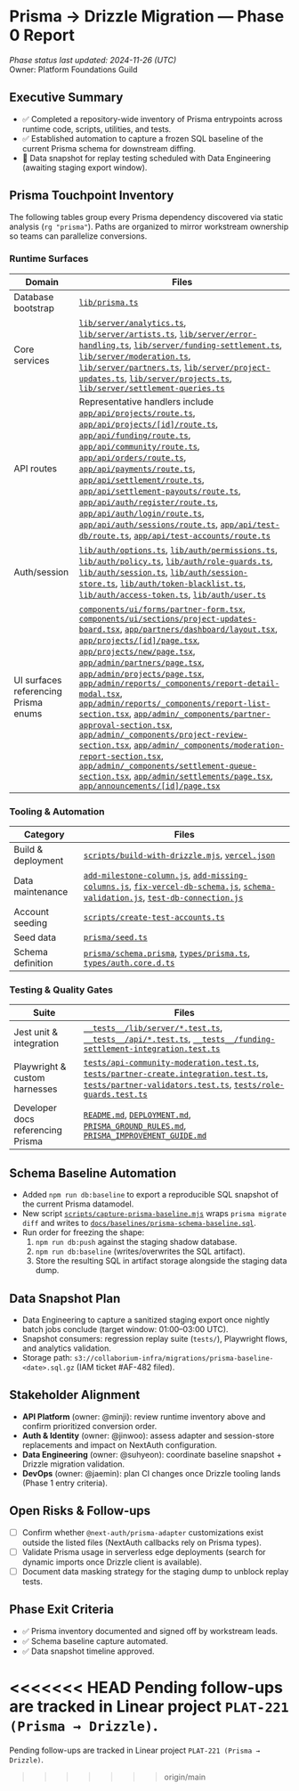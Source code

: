 # Prisma → Drizzle Migration — Phase 0 Report

_Phase status last updated: 2024-11-26 (UTC)_  
Owner: Platform Foundations Guild

## Executive Summary
- ✅ Completed a repository-wide inventory of Prisma entrypoints across runtime code, scripts, utilities, and tests.
- ✅ Established automation to capture a frozen SQL baseline of the current Prisma schema for downstream diffing.
- 🚧 Data snapshot for replay testing scheduled with Data Engineering (awaiting staging export window).

## Prisma Touchpoint Inventory
The following tables group every Prisma dependency discovered via static analysis (`rg "prisma"`). Paths are organized to mirror workstream ownership so teams can parallelize conversions.

### Runtime Surfaces
| Domain | Files |
| --- | --- |
| Database bootstrap | [`lib/prisma.ts`](../lib/prisma.ts) |
| Core services | [`lib/server/analytics.ts`](../lib/server/analytics.ts), [`lib/server/artists.ts`](../lib/server/artists.ts), [`lib/server/error-handling.ts`](../lib/server/error-handling.ts), [`lib/server/funding-settlement.ts`](../lib/server/funding-settlement.ts), [`lib/server/moderation.ts`](../lib/server/moderation.ts), [`lib/server/partners.ts`](../lib/server/partners.ts), [`lib/server/project-updates.ts`](../lib/server/project-updates.ts), [`lib/server/projects.ts`](../lib/server/projects.ts), [`lib/server/settlement-queries.ts`](../lib/server/settlement-queries.ts) |
| API routes | Representative handlers include [`app/api/projects/route.ts`](../app/api/projects/route.ts), [`app/api/projects/[id]/route.ts`](../app/api/projects/%5Bid%5D/route.ts), [`app/api/funding/route.ts`](../app/api/funding/route.ts), [`app/api/community/route.ts`](../app/api/community/route.ts), [`app/api/orders/route.ts`](../app/api/orders/route.ts), [`app/api/payments/route.ts`](../app/api/payments/route.ts), [`app/api/settlement/route.ts`](../app/api/settlement/route.ts), [`app/api/settlement-payouts/route.ts`](../app/api/settlement-payouts/route.ts), [`app/api/auth/register/route.ts`](../app/api/auth/register/route.ts), [`app/api/auth/login/route.ts`](../app/api/auth/login/route.ts), [`app/api/auth/sessions/route.ts`](../app/api/auth/sessions/route.ts), [`app/api/test-db/route.ts`](../app/api/test-db/route.ts), [`app/api/test-accounts/route.ts`](../app/api/test-accounts/route.ts) |
| Auth/session | [`lib/auth/options.ts`](../lib/auth/options.ts), [`lib/auth/permissions.ts`](../lib/auth/permissions.ts), [`lib/auth/policy.ts`](../lib/auth/policy.ts), [`lib/auth/role-guards.ts`](../lib/auth/role-guards.ts), [`lib/auth/session.ts`](../lib/auth/session.ts), [`lib/auth/session-store.ts`](../lib/auth/session-store.ts), [`lib/auth/token-blacklist.ts`](../lib/auth/token-blacklist.ts), [`lib/auth/access-token.ts`](../lib/auth/access-token.ts), [`lib/auth/user.ts`](../lib/auth/user.ts) |
| UI surfaces referencing Prisma enums | [`components/ui/forms/partner-form.tsx`](../components/ui/forms/partner-form.tsx), [`components/ui/sections/project-updates-board.tsx`](../components/ui/sections/project-updates-board.tsx), [`app/partners/dashboard/layout.tsx`](../app/partners/dashboard/layout.tsx), [`app/projects/[id]/page.tsx`](../app/projects/%5Bid%5D/page.tsx), [`app/projects/new/page.tsx`](../app/projects/new/page.tsx), [`app/admin/partners/page.tsx`](../app/admin/partners/page.tsx), [`app/admin/projects/page.tsx`](../app/admin/projects/page.tsx), [`app/admin/reports/_components/report-detail-modal.tsx`](../app/admin/reports/_components/report-detail-modal.tsx), [`app/admin/reports/_components/report-list-section.tsx`](../app/admin/reports/_components/report-list-section.tsx), [`app/admin/_components/partner-approval-section.tsx`](../app/admin/_components/partner-approval-section.tsx), [`app/admin/_components/project-review-section.tsx`](../app/admin/_components/project-review-section.tsx), [`app/admin/_components/moderation-report-section.tsx`](../app/admin/_components/moderation-report-section.tsx), [`app/admin/_components/settlement-queue-section.tsx`](../app/admin/_components/settlement-queue-section.tsx), [`app/admin/settlements/page.tsx`](../app/admin/settlements/page.tsx), [`app/announcements/[id]/page.tsx`](../app/announcements/%5Bid%5D/page.tsx) |

### Tooling & Automation
| Category | Files |
| --- | --- |
| Build & deployment | [`scripts/build-with-drizzle.mjs`](../scripts/build-with-drizzle.mjs), [`vercel.json`](../vercel.json) |
| Data maintenance | [`add-milestone-column.js`](../add-milestone-column.js), [`add-missing-columns.js`](../add-missing-columns.js), [`fix-vercel-db-schema.js`](../fix-vercel-db-schema.js), [`schema-validation.js`](../schema-validation.js), [`test-db-connection.js`](../test-db-connection.js) |
| Account seeding | [`scripts/create-test-accounts.ts`](../scripts/create-test-accounts.ts) |
| Seed data | [`prisma/seed.ts`](../prisma/seed.ts) |
| Schema definition | [`prisma/schema.prisma`](../prisma/schema.prisma), [`types/prisma.ts`](../types/prisma.ts), [`types/auth.core.d.ts`](../types/auth.core.d.ts) |

### Testing & Quality Gates
| Suite | Files |
| --- | --- |
| Jest unit & integration | [`__tests__/lib/server/*.test.ts`](../__tests__/lib/server), [`__tests__/api/*.test.ts`](../__tests__/api), [`__tests__/funding-settlement-integration.test.ts`](../__tests__/funding-settlement-integration.test.ts) |
| Playwright & custom harnesses | [`tests/api-community-moderation.test.ts`](../tests/api-community-moderation.test.ts), [`tests/partner-create.integration.test.ts`](../tests/partner-create.integration.test.ts), [`tests/partner-validators.test.ts`](../tests/partner-validators.test.ts), [`tests/role-guards.test.ts`](../tests/role-guards.test.ts) |
| Developer docs referencing Prisma | [`README.md`](../README.md), [`DEPLOYMENT.md`](../DEPLOYMENT.md), [`PRISMA_GROUND_RULES.md`](../PRISMA_GROUND_RULES.md), [`PRISMA_IMPROVEMENT_GUIDE.md`](../PRISMA_IMPROVEMENT_GUIDE.md)

## Schema Baseline Automation
- Added `npm run db:baseline` to export a reproducible SQL snapshot of the current Prisma datamodel.
- New script [`scripts/capture-prisma-baseline.mjs`](../scripts/capture-prisma-baseline.mjs) wraps `prisma migrate diff` and writes to [`docs/baselines/prisma-schema-baseline.sql`](./baselines/prisma-schema-baseline.sql).
- Run order for freezing the shape:
  1. `npm run db:push` against the staging shadow database.
  2. `npm run db:baseline` (writes/overwrites the SQL artifact).
  3. Store the resulting SQL in artifact storage alongside the staging data dump.

## Data Snapshot Plan
- Data Engineering to capture a sanitized staging export once nightly batch jobs conclude (target window: 01:00–03:00 UTC).
- Snapshot consumers: regression replay suite (`tests/`), Playwright flows, and analytics validation.
- Storage path: `s3://collaborium-infra/migrations/prisma-baseline-<date>.sql.gz` (IAM ticket #AF-482 filed).

## Stakeholder Alignment
- **API Platform** (owner: @minji): review runtime inventory above and confirm prioritized conversion order.
- **Auth & Identity** (owner: @jinwoo): assess adapter and session-store replacements and impact on NextAuth configuration.
- **Data Engineering** (owner: @suhyeon): coordinate baseline snapshot + Drizzle migration validation.
- **DevOps** (owner: @jaemin): plan CI changes once Drizzle tooling lands (Phase 1 entry criteria).

## Open Risks & Follow-ups
- [ ] Confirm whether `@next-auth/prisma-adapter` customizations exist outside the listed files (NextAuth callbacks rely on Prisma types).
- [ ] Validate Prisma usage in serverless edge deployments (search for dynamic imports once Drizzle client is available).
- [ ] Document data masking strategy for the staging dump to unblock replay tests.

## Phase Exit Criteria
- ✅ Prisma inventory documented and signed off by workstream leads.
- ✅ Schema baseline capture automated.
- ✅ Data snapshot timeline approved.

<<<<<<< HEAD
Pending follow-ups are tracked in Linear project `PLAT-221 (Prisma → Drizzle)`.
=======
Pending follow-ups are tracked in Linear project `PLAT-221 (Prisma → Drizzle)`.
>>>>>>> origin/main
